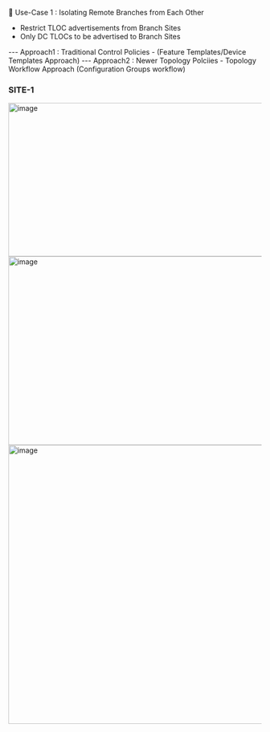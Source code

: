 🔘 Use-Case 1 : Isolating Remote Branches from Each Other
- Restrict TLOC advertisements from Branch Sites
- Only DC TLOCs to be advertised to Branch Sites

--- Approach1 : Traditional Control Policies - (Feature Templates/Device Templates Approach)
--- Approach2 : Newer Topology Polciies - Topology Workflow Approach (Configuration Groups workflow)

### SITE-1

<img width="1006" height="306" alt="image" src="https://github.com/user-attachments/assets/964eca9a-eeef-4c53-9ce7-ac087556b632" />


<img width="892" height="376" alt="image" src="https://github.com/user-attachments/assets/2d474d8e-bd27-48d9-8b50-7d2dcbba3122" />

<img width="1683" height="556" alt="image" src="https://github.com/user-attachments/assets/fd5641f8-4e5c-4426-b7ad-dc8900ac3166" />

